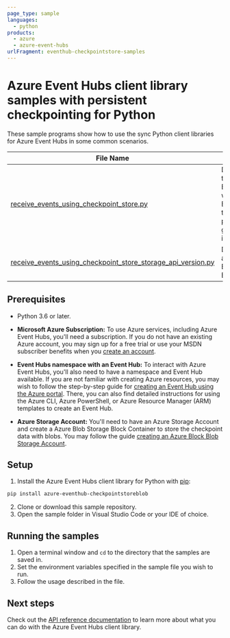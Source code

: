 ```yaml
---
page_type: sample
languages:
  - python
products:
  - azure
  - azure-event-hubs
urlFragment: eventhub-checkpointstore-samples
---
```


# Azure Event Hubs client library samples with persistent checkpointing for Python

These sample programs show how to use the sync Python client libraries for Azure Event Hubs in some common scenarios.

| **File Name**                                                | **Description**                                                                                                                                                  |
| ------------------------------------------------------------ | ---------------------------------------------------------------------------------------------------------------------------------------------------------------- |
| [receive_events_using_checkpoint_store.py](https://github.com/Azure/azure-sdk-for-python/tree/main/sdk/eventhub/azure-eventhub-checkpointstoreblob/samples/receive_events_using_checkpoint_store.py)        | Demonstrates how to use the async BlobCheckpointStore with EventHubConsumerClient to process events from all partitions of a consumer group in an Event Hubs instance. |
| [receive_events_using_checkpoint_store_storage_api_version.py](https://github.com/Azure/azure-sdk-for-python/tree/main/sdk/eventhub/azure-eventhub-checkpointstoreblob/samples/receive_events_using_checkpoint_store_storage_api_version.py) | Demonstrates how to use a specific Azure Storage Blobs API version with BlobCheckpointStore.                                                                     |

## Prerequisites
- Python 3.6 or later.
- **Microsoft Azure Subscription:**  To use Azure services, including Azure Event Hubs, you'll need a subscription. If you do not have an existing Azure account, you may sign up for a free trial or use your MSDN subscriber benefits when you [create an account](https://azure.microsoft.com/).

- **Event Hubs namespace with an Event Hub:** To interact with Azure Event Hubs, you'll also need to have a namespace and Event Hub  available.  If you are not familiar with creating Azure resources, you may wish to follow the step-by-step guide for [creating an Event Hub using the Azure portal](https://docs.microsoft.com/azure/event-hubs/event-hubs-create).  There, you can also find detailed instructions for using the Azure CLI, Azure PowerShell, or Azure Resource Manager (ARM) templates to create an Event Hub.

- **Azure Storage Account:** You'll need to have an Azure Storage Account and create a Azure Blob Storage Block Container to store the checkpoint data with blobs. You may follow the guide [creating an Azure Block Blob Storage Account](https://docs.microsoft.com/azure/storage/blobs/storage-blob-create-account-block-blob).

## Setup

1. Install the Azure Event Hubs client library for Python with [pip](https://pypi.org/project/pip/):
```bash
pip install azure-eventhub-checkpointstoreblob
```
2. Clone or download this sample repository.
3. Open the sample folder in Visual Studio Code or your IDE of choice.

## Running the samples

1. Open a terminal window and `cd` to the directory that the samples are saved in.
2. Set the environment variables specified in the sample file you wish to run.
3. Follow the usage described in the file.

## Next steps

Check out the [API reference documentation](https://azuresdkdocs.blob.core.windows.net/$web/python/azure-eventhub/latest/azure.eventhub.html) to learn more about
what you can do with the Azure Event Hubs client library.
